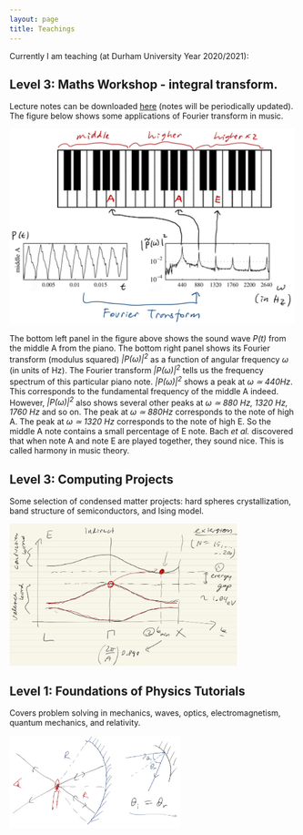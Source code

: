 ```yaml
---
layout: page
title: Teachings
---
```


Currently I am teaching (at Durham University Year 2020/2021):

## Level 3: Maths Workshop - integral transform. 

Lecture notes can be downloaded [here] (notes will be periodically updated).
The figure below shows some applications of Fourier transform in music.

<img src="https://raw.githubusercontent.com/elsentjhung/elsentjhung.github.io/master/_figures/piano.jpg" alt="drawing" width="500"/>

The bottom left panel in the figure above shows the sound wave _P(t)_ from the middle A from the piano. 
The bottom right panel shows its Fourier transform (modulus squared)  _|P(ω)|<sup>2</sup>_ as a function of angular frequency _ω_ (in units of Hz). 
The Fourier transform  _|P(ω)|<sup>2</sup>_ tells us the frequency spectrum of this particular piano note. 
_|P(ω)|<sup>2</sup>_ shows a peak at _ω ≃ 440Hz_. 
This corresponds to the fundamental frequency of the middle A indeed. 
However, _|P(ω)|<sup>2</sup>_ also shows several other peaks at _ω ≃ 880 Hz, 1320 Hz, 1760 Hz_ and so
on. 
The peak at _ω ≃ 880Hz_ corresponds to the note of high A. 
The peak at _ω ≃ 1320 Hz_ corresponds to the note of high E. 
So the middle A note contains a small percentage of E note. 
Bach _et al._ discovered that when note A and note E are played together, they sound nice. 
This is called harmony in music theory.

## Level 3: Computing Projects 

Some selection of condensed matter projects: hard spheres crystallization, band structure of semiconductors, and Ising model.

<img src="https://raw.githubusercontent.com/elsentjhung/elsentjhung.github.io/master/_figures/energy-band.jpg" alt="drawing" width="400"/>

## Level 1: Foundations of Physics Tutorials

Covers problem solving in mechanics, waves, optics, electromagnetism, quantum mechanics, and relativity.

<img src="https://raw.githubusercontent.com/elsentjhung/elsentjhung.github.io/master/_figures/optics.jpg" alt="drawing" width="300"/>

[here]: https://raw.githubusercontent.com/elsentjhung/elsentjhung.github.io/master/_files/integral-transform.pdf
